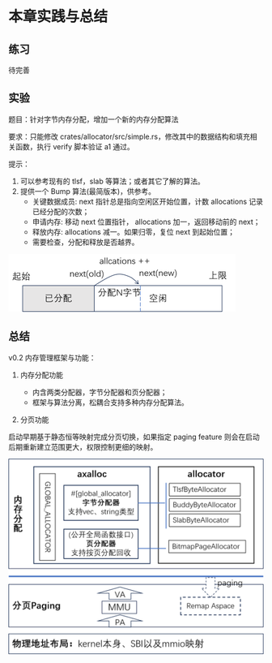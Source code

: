 # 本章实践与总结

## 练习

待完善

## 实验

题目：针对字节内存分配，增加一个新的内存分配算法

要求：只能修改 crates/allocator/src/simple.rs，修改其中的数据结构和填充相关函数，执行 verify 脚本验证 a1 通过。

提示：

1. 可以参考现有的 tlsf，slab 等算法；或者其它了解的算法。
2. 提供一个 Bump 算法(最简版本)，供参考。
   - 关键数据成员: next 指针总是指向空闲区开始位置，计数 allocations 记录已经分配的次数；
   - 申请内存: 移动 next 位置指针， allocations 加一，返回移动前的 next；
   - 释放内存: allocations 减一。如果归零，复位 next 到起始位置；
   - 需要检查，分配和释放是否越界。

<img src="./img/img4_18.png" alt="image-20230908165138488" style="zoom:50%;" />

## 总结

v0.2 内存管理框架与功能：

1) 内存分配功能

   - 内含两类分配器，字节分配器和页分配器；
   - 框架与算法分离，松耦合支持多种内存分配算法。

2)  分页功能

   启动早期基于静态恒等映射完成分页切换，如果指定 paging feature 则会在启动后期重新建立范围更大，权限控制更细的映射。

<img src="./img/img4_19.png" alt="image-20230908165439924" style="zoom:50%;" />
